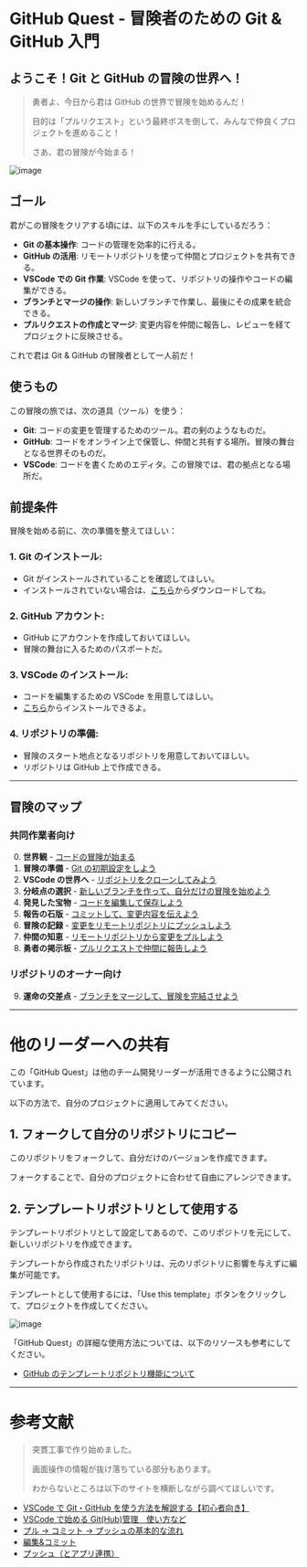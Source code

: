 # GitHub Quest - 冒険者のための Git & GitHub 入門

## ようこそ！Git と GitHub の冒険の世界へ！
> 勇者よ、今日から君は GitHub の世界で冒険を始めるんだ！
>
> 目的は「プルリクエスト」という最終ボスを倒して、みんなで仲良くプロジェクトを進めること！
>
> さあ、君の冒険が今始まる！

![image](https://whitenote.s3-ap-northeast-1.amazonaws.com/kEvbnAjY49_thumb.jpg)

## ゴール
君がこの冒険をクリアする頃には、以下のスキルを手にしているだろう：

- **Git の基本操作**: コードの管理を効率的に行える。
- **GitHub の活用**: リモートリポジトリを使って仲間とプロジェクトを共有できる。
- **VSCode での Git 作業**: VSCode を使って、リポジトリの操作やコードの編集ができる。
- **ブランチとマージの操作**: 新しいブランチで作業し、最後にその成果を統合できる。
- **プルリクエストの作成とマージ**: 変更内容を仲間に報告し、レビューを経てプロジェクトに反映させる。

これで君は Git & GitHub の冒険者として一人前だ！

## 使うもの
この冒険の旅では、次の道具（ツール）を使う：

- **Git**: コードの変更を管理するためのツール。君の剣のようなものだ。
- **GitHub**: コードをオンライン上で保管し、仲間と共有する場所。冒険の舞台となる世界そのものだ。
- **VSCode**: コードを書くためのエディタ。この冒険では、君の拠点となる場所だ。

## 前提条件
冒険を始める前に、次の準備を整えてほしい：

### 1. **Git のインストール**:
   - Git がインストールされていることを確認してほしい。
   - インストールされていない場合は、[こちら](https://git-scm.com/)からダウンロードしてね。

### 2. **GitHub アカウント**:
   - GitHub にアカウントを作成しておいてほしい。
   - 冒険の舞台に入るためのパスポートだ。

### 3. **VSCode のインストール**:
   - コードを編集するための VSCode を用意してほしい。
   - [こちら](https://code.visualstudio.com/)からインストールできるよ。

### 4. **リポジトリの準備**:
   - 冒険のスタート地点となるリポジトリを用意しておいてほしい。
   - リポジトリは GitHub 上で作成できる。

---

## 冒険のマップ

### 共同作業者向け
0. **世界観** - [コードの冒険が始まる](chapters/00_git_vs_googledrive.md)
1. **冒険の準備** - [Git の初期設定をしよう](chapters/01_git_initial_setup.md)
2. **VSCode の世界へ** - [リポジトリをクローンしてみよう](chapters/02_clone_repository.md)
3. **分岐点の選択** - [新しいブランチを作って、自分だけの冒険を始めよう](chapters/03_create_branch.md)
4. **発見した宝物** - [コードを編集して保存しよう](chapters/04_edit_and_save_code.md)
5. **報告の石版** - [コミットして、変更内容を伝えよう](chapters/05_commit_changes.md)
6. **冒険の記録** - [変更をリモートリポジトリにプッシュしよう](chapters/06_push_changes.md)
7. **仲間の知恵** - [リモートリポジトリから変更をプルしよう](chapters/07_pull_changes.md)
8. **勇者の掲示板** - [プルリクエストで仲間に報告しよう](chapters/08_create_pull_request.md)

### リポジトリのオーナー向け
9. **運命の交差点** - [ブランチをマージして、冒険を完結させよう](chapters/09_merge_branch.md)

---

# 他のリーダーへの共有
この「GitHub Quest」は他のチーム開発リーダーが活用できるように公開されています。  

以下の方法で、自分のプロジェクトに適用してみてください。

## 1. **フォークして自分のリポジトリにコピー**  
   このリポジトリをフォークして、自分だけのバージョンを作成できます。
   
   フォークすることで、自分のプロジェクトに合わせて自由にアレンジできます。

## 2. **テンプレートリポジトリとして使用する**  
   テンプレートリポジトリとして設定してあるので、このリポジトリを元にして、新しいリポジトリを作成できます。
   
   テンプレートから作成されたリポジトリは、元のリポジトリに影響を与えずに編集が可能です。

   テンプレートとして使用するには、「Use this template」ボタンをクリックして、プロジェクトを作成してください。

   ![image](https://github.com/user-attachments/assets/649c367f-ee83-4279-b78d-d3d99d4c4e3a)

「GitHub Quest」の詳細な使用方法については、以下のリソースも参考にしてください。
   - [GitHub のテンプレートリポジトリ機能について](https://docs.github.com/en/repositories/creating-and-managing-repositories/creating-a-template-repository)

---

# 参考文献
> 突貫工事で作り始めました。
>
> 画面操作の情報が抜け落ちている部分もあります。
>
> わからないところは以下のサイトを横断しながら調べてほしいです。

- [VSCode で Git・GitHub を使う方法を解説する【初心者向き】](https://miyashimo-studio.jp/blog/detail/vscode-github/)
- [VSCode で始める Git(Hub)管理　使い方など](https://zenn.dev/kd_gamegikenblg/articles/b220e23b0b7ef9#%E4%BD%BF%E3%81%84%E6%96%B9)
- [プル → コミット → プッシュの基本的な流れ](https://zenn.dev/ojk/books/github-vscode/viewer/pull-push)
- [編集&コミット](https://zenn.dev/ojk/books/github-vscode/viewer/vscode-git#%E7%B7%A8%E9%9B%86%EF%BC%86%E3%82%B3%E3%83%9F%E3%83%83%E3%83%88)
- [プッシュ（とアプリ連携）](https://zenn.dev/ojk/books/github-vscode/viewer/vscode-git#%E3%83%97%E3%83%83%E3%82%B7%E3%83%A5%EF%BC%88%E3%81%A8%E3%82%A2%E3%83%97%E3%83%AA%E9%80%A3%E6%90%BA%EF%BC%89)
